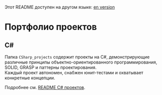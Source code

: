 Этот README доступен на другом языке:
[en version](README.md)

# Портфолио проектов

## C#

Папка `CSharp_projects` содержит проекты на C#, демонстрирующие различные принципы объектно-ориентированного программирования, SOLID, GRASP и паттерны проектирования.  
Каждый проект автономен, снабжен юнит-тестами и охватывает конкретные концепции.  

Подробнее см. [README C# проектов](CSharp_projects/README.ru.md).
